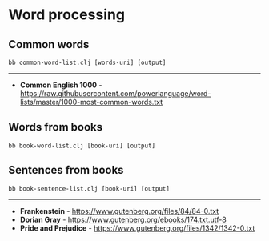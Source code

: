 # Word processing

## Common words
`bb common-word-list.clj [words-uri] [output]`

---

* **Common English 1000** - https://raw.githubusercontent.com/powerlanguage/word-lists/master/1000-most-common-words.txt


## Words from books
`bb book-word-list.clj [book-uri] [output]`

## Sentences from books
`bb book-sentence-list.clj [book-uri] [output]`

---

* **Frankenstein** - https://www.gutenberg.org/files/84/84-0.txt
* **Dorian Gray** - https://www.gutenberg.org/ebooks/174.txt.utf-8
* **Pride and Prejudice** - https://www.gutenberg.org/files/1342/1342-0.txt
